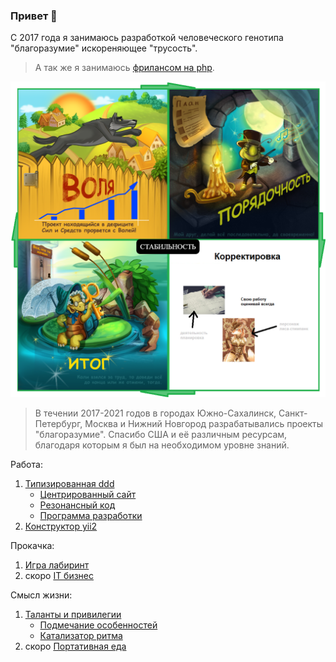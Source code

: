### Привет 👋

С 2017 года я занимаюсь разработкой человеческого генотипа "благоразумие" искореняющее "трусость". 

> А так же я занимаюсь <a href="https://www.fl.ru/users/botogame/">фрилансом на php</a>.

![](./prudence-cicle-2.png)

> В течении 2017-2021 годов в городах Южно-Сахалинск, Санкт-Петербург, Москва и Нижний Новгород разрабатывались проекты "благоразумие". Спасибо США и её различным ресурсам, благодаря которым я был на необходимом уровне знаний.

Работа:
1. <a href="https://github.com/dominic-of-russia/code.prudence/blob/main/README.md">Типизированная ddd</a>
   - <a href="https://github.com/dominic-of-russia/code.prudence/blob/main/Прототипы/Центрированный%20сайт/README.md">Центрированный сайт</a>
   - <a href="https://github.com/dominic-of-russia/code.prudence/blob/main/Прототипы/Резонансный%20код/Readme.md">Резонансный код</a>
   - <a href="https://github.com/dominic-of-russia/code.prudence/blob/main/Прототипы/Внешний%20вид%20программы/Readme.md">Программа разработки</a>
2. <a href="https://github.com/dominic-of-russia/yii2.prudence/blob/main/README.md">Конструктор yii2</a>

Прокачка:
1. <a href="https://github.com/dominic-of-russia/game.prudence/blob/main/README.md">Игра лабиринт</a>
2. скоро <a href="https://github.com/dominic-of-russia/investing.prudence/blob/main/README.md">IT бизнес</a>

Смысл жизни:
1. <a href="https://github.com/dominic-of-russia/cradle.prudence/blob/main/README.md">Таланты и привилегии</a>
   - <a href="https://github.com/dominic-of-russia/cradle.prudence/blob/main/Размышления/Readme.md">Подмечание особенностей</a>
   - <a href="https://github.com/dominic-of-russia/cradle.prudence/blob/main/README.md#прототипы">Катализатор ритма</a>
2. скоро <a href="https://github.com/dominic-of-russia/requirement.prudence/blob/main/README.md">Портативная еда</a>

